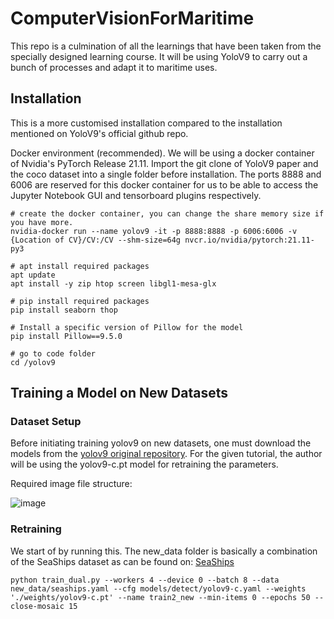 # ComputerVisionForMaritime
This repo is a culmination of all the learnings that have been taken from the specially designed learning course. It will be using YoloV9 to carry out a bunch of processes and adapt it to maritime uses.


## Installation

This is a more customised installation compared to the installation mentioned on YoloV9's official github repo.

Docker environment (recommended). We will be using a docker container of Nvidia's PyTorch Release 21.11. Import the git clone of YoloV9 paper and the coco dataset into a single folder before installation. The ports 8888 and 6006 are reserved for this docker container for us to be able to access the Jupyter Notebook GUI and tensorboard plugins respectively.

``` shell
# create the docker container, you can change the share memory size if you have more.
nvidia-docker run --name yolov9 -it -p 8888:8888 -p 6006:6006 -v {Location of CV}/CV:/CV --shm-size=64g nvcr.io/nvidia/pytorch:21.11-py3

# apt install required packages
apt update
apt install -y zip htop screen libgl1-mesa-glx

# pip install required packages
pip install seaborn thop

# Install a specific version of Pillow for the model
pip install Pillow==9.5.0

# go to code folder
cd /yolov9
```

## Training a Model on New Datasets
### Dataset Setup
Before initiating training yolov9 on new datasets, one must download the models from the [yolov9 original repository](https://github.com/WongKinYiu/yolov9). For the given tutorial, the author will be using the yolov9-c.pt model for retraining the parameters. 

Required image file structure:

![image](https://github.com/user-attachments/assets/9c74d45b-1614-4e41-b8a9-648b27e49fd2)


### Retraining
We start of by running this. The new_data folder is basically a combination of the SeaShips dataset as can be found on: [SeaShips](http://www.lmars.whu.edu.cn/prof_web/shaozhenfeng/datasets/SeaShips%287000%29.zip)
``` shell
python train_dual.py --workers 4 --device 0 --batch 8 --data new_data/seaships.yaml --cfg models/detect/yolov9-c.yaml --weights './weights/yolov9-c.pt' --name train2_new --min-items 0 --epochs 50 --close-mosaic 15
```

